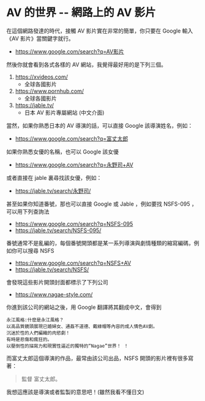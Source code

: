 # AV 的世界 -- 網路上的 AV 影片

在這個網路發達的時代，接觸 AV 影片實在非常的簡單，你只要在 Google 輸入 《AV 影片》當關鍵字就行。

* https://www.google.com/search?q=AV影片

然後你就會看到各式各樣的 AV 網站，我覺得最好用的是下列三個。

1. https://xvideos.com/
    * 全球各國影片
2. https://www.pornhub.com/
    * 全球各國影片
3. https://jable.tv/
    * 日本 AV 影片專屬網站 (中文介面)

當然，如果你熟悉日本的 AV 導演的話，可以直接 Google 該導演姓名，例如：

* https://www.google.com/search?q=富丈太郎

如果你熟悉女優的名稱，也可以 Google 該女優

* https://www.google.com/search?q=永野司+AV

或者直接在 jable 裏尋找該女優，例如：

* https://jable.tv/search/永野司/

甚至如果你知道番號，那也可以直接 Google 或 Jable ，例如要找 NSFS-095 ，可以用下列查詢法

* https://www.google.com/search?q=NSFS-095
* https://jable.tv/search/NSFS-095/

番號通常不是亂編的，每個番號開頭都是某一系列導演與劇情種類的縮寫編碼，例如你可以搜尋 NSFS 

* https://www.google.com/search?q=NSFS+AV
* https://jable.tv/search/NSFS/

會發現這些影片開頭封面都標示了下列公司

* https://www.nagae-style.com/

你進到該公司的網站之後，用 Google 翻譯將其翻成中文，會得到

    永江風格:什麼是永江風格？
    以高品質鏡頭展現已婚婦女、通姦不道德、戴綠帽等內容的成人情色AV劇。
    沉迷於性的人們編織的肉慾劇！
    有時是悲傷和瘋狂的。
    以壓倒性的描寫力和現實性逼近的獨特的“Nagae”世界！ ！

而富丈太郎這個導演的作品，最常由該公司出品，NSFS 開頭的影片裡有很多寫著：

> 監督 富丈太郎。

我想這應該是導演或者監製的意思吧！(雖然我看不懂日文)


